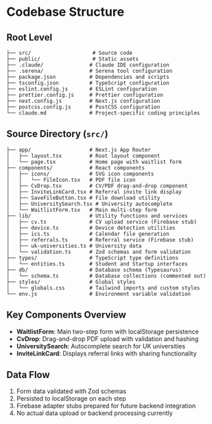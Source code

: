 # Codebase Structure

## Root Level
```
├── src/                    # Source code
├── public/                 # Static assets
├── .claude/               # Claude IDE configuration
├── .serena/               # Serena tool configuration
├── package.json           # Dependencies and scripts
├── tsconfig.json          # TypeScript configuration
├── eslint.config.js       # ESLint configuration
├── prettier.config.js     # Prettier configuration
├── next.config.js         # Next.js configuration
├── postcss.config.js      # PostCSS configuration
└── claude.md              # Project-specific coding principles

```

## Source Directory (`src/`)
```
├── app/                   # Next.js App Router
│   ├── layout.tsx         # Root layout component
│   └── page.tsx           # Home page with waitlist form
├── components/            # React components
│   ├── icons/             # SVG icon components
│   │   └── FileIcon.tsx   # PDF file icon
│   ├── CvDrop.tsx         # CV/PDF drag-and-drop component
│   ├── InviteLinkCard.tsx # Referral invite link display
│   ├── SaveFileButton.tsx # File download utility
│   ├── UniversitySearch.tsx # University autocomplete
│   └── WaitlistForm.tsx   # Main multi-step form
├── lib/                   # Utility functions and services
│   ├── cv.ts              # CV upload service (Firebase stub)
│   ├── device.ts          # Device detection utilities
│   ├── ics.ts             # Calendar file generation
│   ├── referrals.ts       # Referral service (Firebase stub)
│   ├── uk-universities.ts # University data
│   └── validation.ts      # Zod schemas and form validation
├── types/                 # TypeScript type definitions
│   └── entities.ts        # Student and Startup interfaces
├── db/                    # Database schema (Typesaurus)
│   └── schema.ts          # Database collections (commented out)
├── styles/                # Global styles
│   └── globals.css        # Tailwind imports and custom styles
└── env.js                 # Environment variable validation
```

## Key Components Overview
- **WaitlistForm**: Main two-step form with localStorage persistence
- **CvDrop**: Drag-and-drop PDF upload with validation and hashing
- **UniversitySearch**: Autocomplete search for UK universities
- **InviteLinkCard**: Displays referral links with sharing functionality

## Data Flow
1. Form data validated with Zod schemas
2. Persisted to localStorage on each step
3. Firebase adapter stubs prepared for future backend integration
4. No actual data upload or backend processing currently
